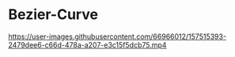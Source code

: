 # Bezier-Curve




https://user-images.githubusercontent.com/66966012/157515393-2479dee6-c66d-478a-a207-e3c15f5dcb75.mp4

